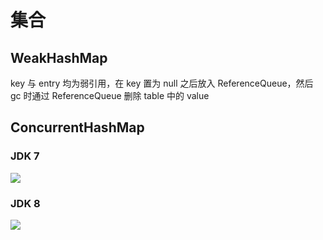 # 集合
## WeakHashMap
key 与 entry 均为弱引用，在 key 置为 null 之后放入 ReferenceQueue，然后 gc 时通过 ReferenceQueue 删除 table 中的 value

## ConcurrentHashMap
### JDK 7
![](http://osbdeld5c.bkt.clouddn.com/18-3-31/15470637.jpg)

### JDK 8
![](http://osbdeld5c.bkt.clouddn.com/18-3-31/82473966.jpg)